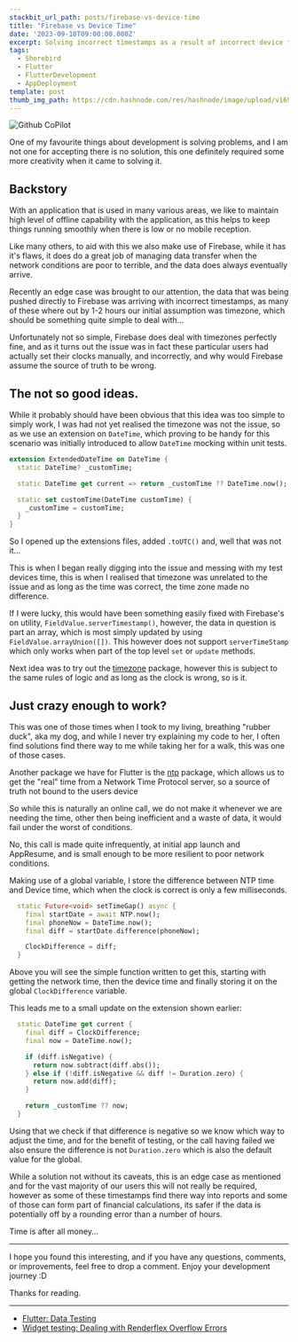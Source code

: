 ```yaml
---
stackbit_url_path: posts/firebase-vs-device-time
title: "Firebase vs Device Time"
date: '2023-09-10T09:00:00.000Z'
excerpt: Solving incorrect timestamps as a result of incorrect device time
tags:
  - Shorebird
  - Flutter
  - FlutterDevelopment
  - AppDeployment
template: post
thumb_img_path: https://cdn.hashnode.com/res/hashnode/image/upload/v1696691981119/4e48b387-9962-44f0-bd78-9223d85ec9d4.png?w=1600&h=840&fit=crop&crop=entropy&auto=compress,format&format=webp
---
```


![Github CoPilot](https://cdn.hashnode.com/res/hashnode/image/upload/v1696691981119/4e48b387-9962-44f0-bd78-9223d85ec9d4.png?w=1600&h=840&fit=crop&crop=entropy&auto=compress,format&format=webp)

One of my favourite things about development is solving problems, and I am not one for accepting there is no solution, this one definitely required some more creativity when it came to solving it.

## Backstory

With an application that is used in many various areas, we like to maintain high level of offline capability with the application, as this helps to keep things running smoothly when there is low or no mobile reception.

Like many others, to aid with this we also make use of Firebase, while it has it's flaws, it does do a great job of managing data transfer when the network conditions are poor to terrible, and the data does always eventually arrive.

Recently an edge case was brought to our attention, the data that was being pushed directly to Firebase was arriving with incorrect timestamps, as many of these where out by 1-2 hours our initial assumption was timezone, which should be something quite simple to deal with...

Unfortunately not so simple, Firebase does deal with timezones perfectly fine, and as it turns out the issue was in fact these particular users had actually set their clocks manually, and incorrectly, and why would Firebase assume the source of truth to be wrong.

## The not so good ideas.

While it probably should have been obvious that this idea was too simple to simply work, I was had not yet realised the timezone was not the issue, so as we use an extension on `DateTime`, which proving to be handy for this scenario was initially introduced to allow `DateTime` mocking within unit tests.

```dart
extension ExtendedDateTime on DateTime {
  static DateTime? _customTime;

  static DateTime get current => return _customTime ?? DateTime.now();

  static set customTime(DateTime customTime) {
    _customTime = customTime;
  }
}
```

So I opened up the extensions files, added `.toUTC()` and, well that was not it...

This is when I began really digging into the issue and messing with my test devices time, this is when I realised that timezone was unrelated to the issue and as long as the time was correct, the time zone made no difference.

If I were lucky, this would have been something easily fixed with Firebase's on utility, `FieldValue.serverTimestamp()`, however, the data in question is part an array, which is most simply updated by using `FieldValue.arrayUnion([])`. This however does not support `serverTimeStamp` which only works when part of the top level `set` or `update` methods.

Next idea was to try out the [timezone](https://pub.dev/packages/timezone) package, however this is subject to the same rules of logic and as long as the clock is wrong, so is it.

## Just crazy enough to work?

This was one of those times when I took to my living, breathing "rubber duck", aka my dog, and while I never try explaining my code to her, I often find solutions find there way to me while taking her for a walk, this was one of those cases.

Another package we have for Flutter is the [ntp](https://pub.dev/packages/ntp) package, which allows us to get the "real" time from a Network Time Protocol server, so a source of truth not bound to the users device

So while this is naturally an online call, we do not make it whenever we are needing the time, other then being inefficient and a waste of data, it would fail under the worst of conditions.

No, this call is made quite infrequently, at initial app launch and AppResume, and is small enough to be more resilient to poor network conditions.

Making use of a global variable, I store the difference between NTP time and Device time, which when the clock is correct is only a few milliseconds.

```dart
  static Future<void> setTimeGap() async {
    final startDate = await NTP.now();
    final phoneNow = DateTime.now();
    final diff = startDate.difference(phoneNow);

    ClockDifference = diff;
  }
```

Above you will see the simple function written to get this, starting with getting the network time, then the device time and finally storing it on the global `ClockDifference` variable.

This leads me to a small update on the extension shown earlier:

```dart
  static DateTime get current {
    final diff = ClockDifference;
    final now = DateTime.now();

    if (diff.isNegative) {
      return now.subtract(diff.abs());
    } else if (!diff.isNegative && diff != Duration.zero) {
      return now.add(diff);
    }

    return _customTime ?? now;
  }
```

Using that we check if that difference is negative so we know which way to adjust the time, and for the benefit of testing, or the call having failed we also ensure the difference is not `Duration.zero` which is also the default value for the global.

While a solution not without its caveats, this is an edge case as mentioned and for the vast majority of our users this will not really be required, however as some of these timestamps find there way into reports and some of those can form part of financial calculations, its safer if the data is potentially off by a rounding error than a number of hours.

Time is after all money...

***

I hope you found this interesting, and if you have any questions, comments, or improvements, feel free to drop a comment. Enjoy your development journey :D

Thanks for reading.

***

* [Flutter: Data Testing](https://remelehane.dev/posts/flutter-data-testing/)
* [Widget testing: Dealing with Renderflex Overflow Errors](https://remelehane.dev/posts/widget-testing-rendeflex-overflow/)

